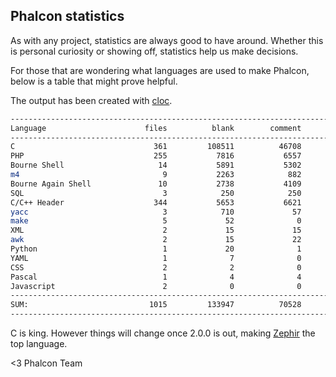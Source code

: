 ## Phalcon statistics

As with any project, statistics are always good to have around. Whether this is personal curiosity or showing off, statistics help us make decisions.

For those that are wondering what languages are used to make Phalcon, below is a table that might prove helpful.

The output has been created with [cloc](http://cloc.sourceforge.net/).

```sh
--------------------------------------------------------------------------------
Language                      files          blank        comment           code
--------------------------------------------------------------------------------
C                               361         108511          46708         327574
PHP                             255           7816           6557          35404
Bourne Shell                     14           5891           5302          34188
m4                                9           2263            882          20732
Bourne Again Shell               10           2738           4109          16963
SQL                               3            250            250          13336
C/C++ Header                    344           5653           6621          10799
yacc                              3            710             57           2032
make                              5             52              0           1065
XML                               2             15             15            119
awk                               2             15             22             70
Python                            1             20              1             53
YAML                              1              7              0             31
CSS                               2              2              0             12
Pascal                            1              4              4              4
Javascript                        2              0              0              2
--------------------------------------------------------------------------------
SUM:                           1015         133947          70528         462384
--------------------------------------------------------------------------------
```

C is king. However things will change once 2.0.0 is out, making [Zephir](http://www.zephir-lang.com) the top language.


<3 Phalcon Team
